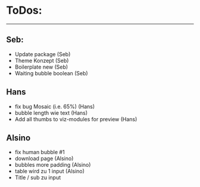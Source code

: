 # ToDos:
---

## Seb:
- Update package (Seb)
- Theme Konzept (Seb)
- Boilerplate new (Seb)
- Waiting bubble boolean (Seb)

## Hans
- fix bug Mosaic (i.e. 65%) (Hans)
- bubble length wie text (Hans)
- Add all thumbs to viz-modules for preview (Hans)

## Alsino
- fix human bubble #1
- download page (Alsino)
- bubbles more padding (Alsino)
- table wird zu 1 input (Alsino)
- Title / sub zu input

